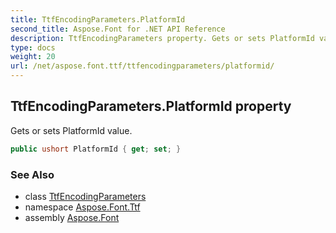 ```yaml
---
title: TtfEncodingParameters.PlatformId
second_title: Aspose.Font for .NET API Reference
description: TtfEncodingParameters property. Gets or sets PlatformId value
type: docs
weight: 20
url: /net/aspose.font.ttf/ttfencodingparameters/platformid/
---
```

## TtfEncodingParameters.PlatformId property

Gets or sets PlatformId value.

```csharp
public ushort PlatformId { get; set; }
```

### See Also

* class [TtfEncodingParameters](../)
* namespace [Aspose.Font.Ttf](../../ttfencodingparameters/)
* assembly [Aspose.Font](../../../)


